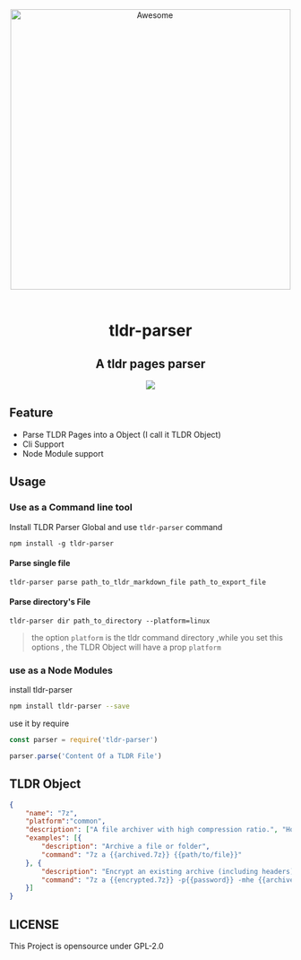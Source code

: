 <div align="center">
    	<img width="500"  src="https://ws4.sinaimg.cn/large/006tNc79ly1fzvgvf24j1j30p00anq2x.jpg" alt="Awesome">
        <br>
	    <br>
        <h1>tldr-parser</h1>
        <h2>A tldr pages parser</h2>
        <p> <img src="https://img.shields.io/travis/com/bestony/tldr-parser.svg?style=popout-square"> 
    </p>
</div>

## Feature

- Parse TLDR Pages into a Object (I call it  TLDR Object)
- Cli Support
- Node Module support


## Usage

### Use as a Command line tool

Install TLDR Parser Global and use `tldr-parser` command 

```
npm install -g tldr-parser
```

#### Parse single file

```
tldr-parser parse path_to_tldr_markdown_file path_to_export_file
```

#### Parse directory's File

```
tldr-parser dir path_to_directory --platform=linux
```

> the option `platform` is the tldr command directory ,while you set this options , the TLDR Object will have a prop `platform`



### use as a Node Modules

install tldr-parser

```bash
npm install tldr-parser --save
```

use it by require

```javascript
const parser = require('tldr-parser')

parser.parse('Content Of a TLDR File')
```


## TLDR Object

```json
{
    "name": "7z",
    "platform":"common",
    "description": ["A file archiver with high compression ratio.", "Homepage: <https://www.7-zip.org/>."],
    "examples": [{
        "description": "Archive a file or folder",
        "command": "7z a {{archived.7z}} {{path/to/file}}"
    }, {
        "description": "Encrypt an existing archive (including headers)",
        "command": "7z a {{encrypted.7z}} -p{{password}} -mhe {{archived.7z}}"
    }]
}
```


## LICENSE

This Project is opensource under GPL-2.0
